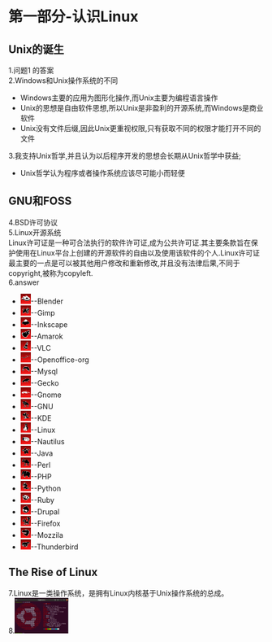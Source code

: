 # 第一部分-认识Linux
## Unix的诞生
1.问题1 的答案  
2.Windows和Unix操作系统的不同  
   + Windows主要的应用为图形化操作,而Unix主要为编程语言操作  
   + Unix的思想是自由软件思想,所以Unix是非盈利的开源系统,而Windows是商业软件  
   + Unix没有文件后缀,因此Unix更重视权限,只有获取不同的权限才能打开不同的文件  
   
   
   3.我支持Unix哲学,并且认为以后程序开发的思想会长期从Unix哲学中获益;  
   + Unix哲学认为程序或者操作系统应该尽可能小而轻便
## GNU和FOSS
4.BSD许可协议  
5.Linux开源系统    
   Linux许可证是一种可合法执行的软件许可证,成为公共许可证.其主要条款旨在保护使用在Linux平台上创建的开源软件的自由以及使用该软件的个人.Linux许可证最主要的一点是可以被其他用户修改和重新修改,并且没有法律后果,不同于copyright,被称为copyleft.  
6.answer  
   + <img src="./upload/blender.png" width="20" height="20">--Blender    
   + <img src="./upload/gimp.png" width="20" height="20">--Gimp    
   + <img src="./upload/inkscape.png" width="20" height="20">--Inkscape    
   + <img src="./upload/amarok.png" width="20" height="20">--Amarok    
   + <img src="./upload/VLC.png" width="20" height="20">--VLC  
   + <img src="./upload/openoffice-org.png" width="20" height="20">--Openoffice-org  
   + <img src="./upload/mysql.png" width="20" height="20">--Mysql  
   + <img src="./upload/gecko.png" width="20" height="20">--Gecko  
   + <img src="./upload/gnome.png" width="20" height="20">--Gnome  
   + <img src="./upload/gnu.png" width="20" height="20">--GNU  
   + <img src="./upload/kde.png" width="20" height="20">--KDE  
   + <img src="./upload/linux.png" width="20" height="20">--Linux  
   + <img src="./upload/nautilus.png" width="20" height="20">--Nautilus  
   + <img src="./upload/java.png" width="20" height="20">--Java  
   + <img src="./upload/perl.png" width="20" height="20">--Perl  
   + <img src="./upload/php.png" width="20" height="20">--PHP  
   + <img src="./upload/python.png" width="20" height="20">--Python  
   + <img src="./upload/ruby.png" width="20" height="20">--Ruby  
   + <img src="./upload/drupal.png" width="20" height="20">--Drupal  
   + <img src="./upload/firefox.png" width="20" height="20">--Firefox  
   + <img src="./upload/mozilla.png" width="20" height="20">--Mozzila  
   + <img src="./upload/thunderbird.png" width="20" height="20">--Thunderbird   
 ## The Rise of Linux  
7.Linux是一类操作系统，是拥有Linux内核基于Unix操作系统的总成。  
8.<img src="./upload/neofetch.png" width="106" height="70">

